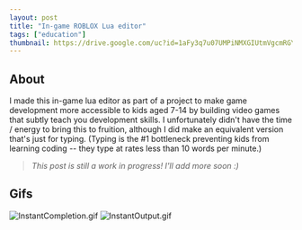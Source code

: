 ```yaml
---
layout: post
title: "In-game ROBLOX Lua editor"
tags: ["education"]
thumbnail: https://drive.google.com/uc?id=1aFy3q7u07UMPiNMXGIUtmVgcmRGYoY1B&export=download
---
```


## About

I made this in-game lua editor as part of a project to make game development more accessible to kids aged 7-14 by building video games that subtly teach you development skills. I unfortunately didn't have the time / energy to bring this to fruition, although I did make an equivalent version that's just for typing. (Typing is the #1 bottleneck preventing kids from learning coding -- they type at rates less than 10 words per minute.)

> _This post is still a work in progress! I'll add more soon :)_

## Gifs

![InstantCompletion.gif](https://drive.google.com/uc?id=1aFy3q7u07UMPiNMXGIUtmVgcmRGYoY1B&export=download)
![InstantOutput.gif](https://drive.google.com/uc?id=1pM0-UdCf_2hqeR1Pc_G8Lj-dj3FgXqG9&export=download)
